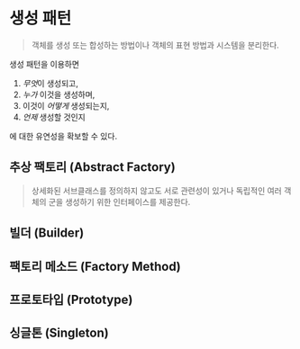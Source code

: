 # 생성 패턴

> 객체를 생성 또는 합성하는 방법이나 객체의 표현 방법과 시스템을 분리한다.

생성 패턴을 이용하면

1. *무엇*이 생성되고,
2. *누가* 이것을 생성하며,
3. 이것이 *어떻게* 생성되는지,
4. *언제* 생성할 것인지

에 대한 유연성을 확보할 수 있다.

## 추상 팩토리 (Abstract Factory)

> 상세화된 서브클래스를 정의하지 않고도 서로 관련성이 있거나 독립적인 여러 객체의 군을 생성하기 위한 인터페이스를 제공한다.

## 빌더 (Builder)

## 팩토리 메소드 (Factory Method)

## 프로토타입 (Prototype)

## 싱글톤 (Singleton)
